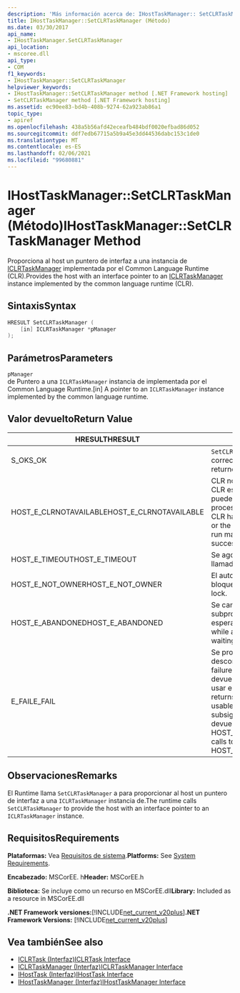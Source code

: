 ```yaml
---
description: 'Más información acerca de: IHostTaskManager:: SetCLRTaskManager ((método)'
title: IHostTaskManager::SetCLRTaskManager (Método)
ms.date: 03/30/2017
api_name:
- IHostTaskManager.SetCLRTaskManager
api_location:
- mscoree.dll
api_type:
- COM
f1_keywords:
- IHostTaskManager::SetCLRTaskManager
helpviewer_keywords:
- IHostTaskManager::SetCLRTaskManager method [.NET Framework hosting]
- SetCLRTaskManager method [.NET Framework hosting]
ms.assetid: ec90ee83-bd4b-408b-9274-62a923ab86a1
topic_type:
- apiref
ms.openlocfilehash: 438a5b56afd42eceafb484bdf0020efbad86d052
ms.sourcegitcommit: ddf7edb67715a5b9a45e3dd44536dabc153c1de0
ms.translationtype: MT
ms.contentlocale: es-ES
ms.lasthandoff: 02/06/2021
ms.locfileid: "99680881"
---
```

# <a name="ihosttaskmanagersetclrtaskmanager-method"></a><span data-ttu-id="8c679-103">IHostTaskManager::SetCLRTaskManager (Método)</span><span class="sxs-lookup"><span data-stu-id="8c679-103">IHostTaskManager::SetCLRTaskManager Method</span></span>

<span data-ttu-id="8c679-104">Proporciona al host un puntero de interfaz a una instancia de [ICLRTaskManager](iclrtaskmanager-interface.md) implementada por el Common Language Runtime (CLR).</span><span class="sxs-lookup"><span data-stu-id="8c679-104">Provides the host with an interface pointer to an [ICLRTaskManager](iclrtaskmanager-interface.md) instance implemented by the common language runtime (CLR).</span></span>  
  
## <a name="syntax"></a><span data-ttu-id="8c679-105">Sintaxis</span><span class="sxs-lookup"><span data-stu-id="8c679-105">Syntax</span></span>  
  
```cpp  
HRESULT SetCLRTaskManager (  
    [in] ICLRTaskManager *pManager  
);  
```  
  
## <a name="parameters"></a><span data-ttu-id="8c679-106">Parámetros</span><span class="sxs-lookup"><span data-stu-id="8c679-106">Parameters</span></span>  

 `pManager`  
 <span data-ttu-id="8c679-107">de Puntero a una `ICLRTaskManager` instancia de implementada por el Common Language Runtime.</span><span class="sxs-lookup"><span data-stu-id="8c679-107">[in] A pointer to an `ICLRTaskManager` instance implemented by the common language runtime.</span></span>  
  
## <a name="return-value"></a><span data-ttu-id="8c679-108">Valor devuelto</span><span class="sxs-lookup"><span data-stu-id="8c679-108">Return Value</span></span>  
  
|<span data-ttu-id="8c679-109">HRESULT</span><span class="sxs-lookup"><span data-stu-id="8c679-109">HRESULT</span></span>|<span data-ttu-id="8c679-110">Descripción</span><span class="sxs-lookup"><span data-stu-id="8c679-110">Description</span></span>|  
|-------------|-----------------|  
|<span data-ttu-id="8c679-111">S_OK</span><span class="sxs-lookup"><span data-stu-id="8c679-111">S_OK</span></span>|<span data-ttu-id="8c679-112">`SetCLRTaskManager` se devolvió correctamente.</span><span class="sxs-lookup"><span data-stu-id="8c679-112">`SetCLRTaskManager` returned successfully.</span></span>|  
|<span data-ttu-id="8c679-113">HOST_E_CLRNOTAVAILABLE</span><span class="sxs-lookup"><span data-stu-id="8c679-113">HOST_E_CLRNOTAVAILABLE</span></span>|<span data-ttu-id="8c679-114">CLR no se ha cargado en un proceso o CLR está en un estado en el que no puede ejecutar código administrado ni procesar la llamada correctamente.</span><span class="sxs-lookup"><span data-stu-id="8c679-114">The CLR has not been loaded into a process, or the CLR is in a state in which it cannot run managed code or process the call successfully.</span></span>|  
|<span data-ttu-id="8c679-115">HOST_E_TIMEOUT</span><span class="sxs-lookup"><span data-stu-id="8c679-115">HOST_E_TIMEOUT</span></span>|<span data-ttu-id="8c679-116">Se agotó el tiempo de espera de la llamada.</span><span class="sxs-lookup"><span data-stu-id="8c679-116">The call timed out.</span></span>|  
|<span data-ttu-id="8c679-117">HOST_E_NOT_OWNER</span><span class="sxs-lookup"><span data-stu-id="8c679-117">HOST_E_NOT_OWNER</span></span>|<span data-ttu-id="8c679-118">El autor de la llamada no posee el bloqueo.</span><span class="sxs-lookup"><span data-stu-id="8c679-118">The caller does not own the lock.</span></span>|  
|<span data-ttu-id="8c679-119">HOST_E_ABANDONED</span><span class="sxs-lookup"><span data-stu-id="8c679-119">HOST_E_ABANDONED</span></span>|<span data-ttu-id="8c679-120">Se canceló un evento mientras un subproceso o fibra bloqueados estaba esperando en él.</span><span class="sxs-lookup"><span data-stu-id="8c679-120">An event was canceled while a blocked thread or fiber was waiting on it.</span></span>|  
|<span data-ttu-id="8c679-121">E_FAIL</span><span class="sxs-lookup"><span data-stu-id="8c679-121">E_FAIL</span></span>|<span data-ttu-id="8c679-122">Se produjo un error grave desconocido.</span><span class="sxs-lookup"><span data-stu-id="8c679-122">An unknown catastrophic failure occurred.</span></span> <span data-ttu-id="8c679-123">Cuando un método devuelve E_FAIL, CLR ya no se puede usar en el proceso.</span><span class="sxs-lookup"><span data-stu-id="8c679-123">When a method returns E_FAIL, the CLR is no longer usable within the process.</span></span> <span data-ttu-id="8c679-124">Las llamadas subsiguientes a métodos de hospedaje devuelven HOST_E_CLRNOTAVAILABLE.</span><span class="sxs-lookup"><span data-stu-id="8c679-124">Subsequent calls to hosting methods return HOST_E_CLRNOTAVAILABLE.</span></span>|  
  
## <a name="remarks"></a><span data-ttu-id="8c679-125">Observaciones</span><span class="sxs-lookup"><span data-stu-id="8c679-125">Remarks</span></span>  

 <span data-ttu-id="8c679-126">El Runtime llama `SetCLRTaskManager` a para proporcionar al host un puntero de interfaz a una `ICLRTaskManager` instancia de.</span><span class="sxs-lookup"><span data-stu-id="8c679-126">The runtime calls `SetCLRTaskManager` to provide the host with an interface pointer to an `ICLRTaskManager` instance.</span></span>  
  
## <a name="requirements"></a><span data-ttu-id="8c679-127">Requisitos</span><span class="sxs-lookup"><span data-stu-id="8c679-127">Requirements</span></span>  

 <span data-ttu-id="8c679-128">**Plataformas:** Vea [Requisitos de sistema](../../get-started/system-requirements.md).</span><span class="sxs-lookup"><span data-stu-id="8c679-128">**Platforms:** See [System Requirements](../../get-started/system-requirements.md).</span></span>  
  
 <span data-ttu-id="8c679-129">**Encabezado:** MSCorEE. h</span><span class="sxs-lookup"><span data-stu-id="8c679-129">**Header:** MSCorEE.h</span></span>  
  
 <span data-ttu-id="8c679-130">**Biblioteca:** Se incluye como un recurso en MSCorEE.dll</span><span class="sxs-lookup"><span data-stu-id="8c679-130">**Library:** Included as a resource in MSCorEE.dll</span></span>  
  
 <span data-ttu-id="8c679-131">**.NET Framework versiones:**[!INCLUDE[net_current_v20plus](../../../../includes/net-current-v20plus-md.md)]</span><span class="sxs-lookup"><span data-stu-id="8c679-131">**.NET Framework Versions:** [!INCLUDE[net_current_v20plus](../../../../includes/net-current-v20plus-md.md)]</span></span>  
  
## <a name="see-also"></a><span data-ttu-id="8c679-132">Vea también</span><span class="sxs-lookup"><span data-stu-id="8c679-132">See also</span></span>

- [<span data-ttu-id="8c679-133">ICLRTask (Interfaz)</span><span class="sxs-lookup"><span data-stu-id="8c679-133">ICLRTask Interface</span></span>](iclrtask-interface.md)
- [<span data-ttu-id="8c679-134">ICLRTaskManager (Interfaz)</span><span class="sxs-lookup"><span data-stu-id="8c679-134">ICLRTaskManager Interface</span></span>](iclrtaskmanager-interface.md)
- [<span data-ttu-id="8c679-135">IHostTask (Interfaz)</span><span class="sxs-lookup"><span data-stu-id="8c679-135">IHostTask Interface</span></span>](ihosttask-interface.md)
- [<span data-ttu-id="8c679-136">IHostTaskManager (Interfaz)</span><span class="sxs-lookup"><span data-stu-id="8c679-136">IHostTaskManager Interface</span></span>](ihosttaskmanager-interface.md)
